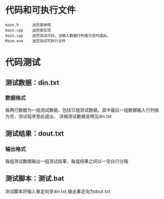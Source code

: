 # 代码和可执行文件
	maze.h		迷宫类申明
	maze.cpp	迷宫类实现
	main.cpp	迷宫测试代码，当输入数据行列值为空时退出。
	Maze.exe	迷宫测试可执行文件
# 代码测试
## 测试数据：din.txt
### 数据格式
每两行数据为一组测试数据，包括12组测试数据，其中最后一组数据输入行列值为空，测试程序至此退出。
详细测试数据说明见din.txt
## 测试结果：dout.txt
### 输出格式
每组测试数据输出一组测试结果，每组结果之间以一空白行分隔
## 测试脚本：测试.bat
测试脚本将输入重定向至din.txt,输出重定向为dout.txt
